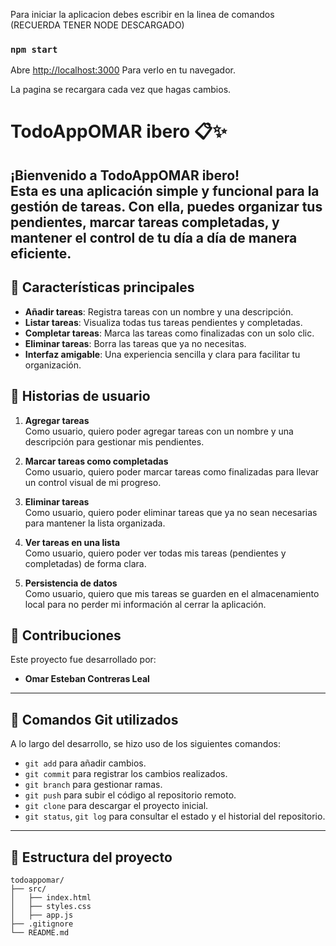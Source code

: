 Para iniciar la aplicacion debes escribir en la linea de comandos (RECUERDA TENER NODE DESCARGADO)
### `npm start`

Abre [http://localhost:3000](http://localhost:3000) Para verlo en tu navegador.

La pagina se recargara cada vez que hagas cambios.


# TodoAppOMAR ibero 📋✨  
**¡Bienvenido a TodoAppOMAR ibero!**  
Esta es una aplicación simple y funcional para la gestión de tareas. Con ella, puedes organizar tus pendientes, marcar tareas completadas, y mantener el control de tu día a día de manera eficiente.
---
## 🚀 **Características principales**  
- **Añadir tareas**: Registra tareas con un nombre y una descripción.  
- **Listar tareas**: Visualiza todas tus tareas pendientes y completadas.  
- **Completar tareas**: Marca las tareas como finalizadas con un solo clic.  
- **Eliminar tareas**: Borra las tareas que ya no necesitas.  
- **Interfaz amigable**: Una experiencia sencilla y clara para facilitar tu organización.  
## 📄 **Historias de usuario**  
1. **Agregar tareas**  
   Como usuario, quiero poder agregar tareas con un nombre y una descripción para gestionar mis pendientes.  
   
2. **Marcar tareas como completadas**  
   Como usuario, quiero poder marcar tareas como finalizadas para llevar un control visual de mi progreso.  
3. **Eliminar tareas**  
   Como usuario, quiero poder eliminar tareas que ya no sean necesarias para mantener la lista organizada.  
4. **Ver tareas en una lista**  
   Como usuario, quiero poder ver todas mis tareas (pendientes y completadas) de forma clara.  
5. **Persistencia de datos**  
   Como usuario, quiero que mis tareas se guarden en el almacenamiento local para no perder mi información al cerrar la aplicación.  
## 🌟 **Contribuciones**  
Este proyecto fue desarrollado por:  
- **Omar Esteban Contreras Leal**  
---
## 🔑 **Comandos Git utilizados**  
A lo largo del desarrollo, se hizo uso de los siguientes comandos:  
- `git add` para añadir cambios.  
- `git commit` para registrar los cambios realizados.  
- `git branch` para gestionar ramas.  
- `git push` para subir el código al repositorio remoto.  
- `git clone` para descargar el proyecto inicial.  
- `git status`, `git log` para consultar el estado y el historial del repositorio.  
---
## 📂 **Estructura del proyecto**  
```plaintext  
todoappomar/  
├── src/  
│   ├── index.html  
│   ├── styles.css  
│   ├── app.js  
├── .gitignore  
└── README.md  
```  
